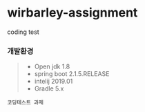 # wirbarley-assignment
coding test

### 개발환경
> - Open jdk 1.8
> - spring boot 2.1.5.RELEASE
> - intelij 2019.01
> - Gradle 5.x
``` 
코딩테스트 과제 
```
